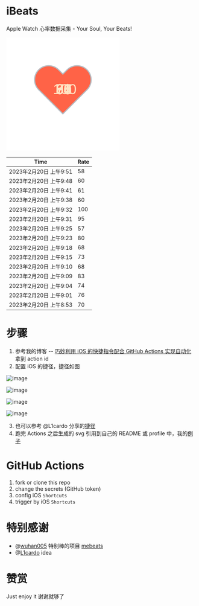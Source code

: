 # iBeats
Apple Watch 心率数据采集 - Your Soul, Your Beats!

![](./files/heart.svg)

<!--START_SECTION:my_heart_rate-->
| Time | Rate | 
 | ---- | ---- | 
| 2023年2月20日 上午9:51 | 58 |
| 2023年2月20日 上午9:48 | 60 |
| 2023年2月20日 上午9:41 | 61 |
| 2023年2月20日 上午9:38 | 60 |
| 2023年2月20日 上午9:32 | 100 |
| 2023年2月20日 上午9:31 | 95 |
| 2023年2月20日 上午9:25 | 57 |
| 2023年2月20日 上午9:23 | 80 |
| 2023年2月20日 上午9:18 | 68 |
| 2023年2月20日 上午9:15 | 73 |
| 2023年2月20日 上午9:10 | 68 |
| 2023年2月20日 上午9:09 | 83 |
| 2023年2月20日 上午9:04 | 74 |
| 2023年2月20日 上午9:01 | 76 |
| 2023年2月20日 上午8:53 | 70 |

<!--END_SECTION:my_heart_rate-->

# 步骤
1. 参考我的博客 -- [巧妙利用 iOS 的快捷指令配合 GitHub Actions 实现自动化](https://github.com/yihong0618/gitblog/issues/198) 拿到 action id
2. 配置 iOS 的捷径，捷径如图

![image](https://user-images.githubusercontent.com/15976103/122154218-0db0b480-ce97-11eb-93bb-5aec07c558dc.png)

![image](https://user-images.githubusercontent.com/15976103/122154236-186b4980-ce97-11eb-8e4b-70551a0391ae.png)

![image](https://user-images.githubusercontent.com/15976103/122154268-2d47dd00-ce97-11eb-902e-3acf292265a9.png)

![image](https://user-images.githubusercontent.com/15976103/122174055-fa144680-ceb4-11eb-9be2-3eb83cd516f7.png)

3. 也可以参考 @L1cardo 分享的[捷径](https://www.icloud.com/shortcuts/6ab6047b459c41ad822ad6b94b1c03d4)
4. 跑完 Actions 之后生成的 svg 引用到自己的 README 或 profile 中，我的[例子](https://github.com/yihong0618) 

# GitHub Actions

1. fork or clone this repo
2. change the secrets (GitHub token)
3. config iOS `Shortcuts` 
4. trigger by iOS `Shortcuts`

# 特别感谢
- @[wuhan005](https://github.com/wuhan005) 特别棒的项目 [mebeats](https://github.com/wuhan005/mebeats)
- @[L1cardo](https://github.com/L1cardo) idea

# 赞赏
Just enjoy it
谢谢就够了
